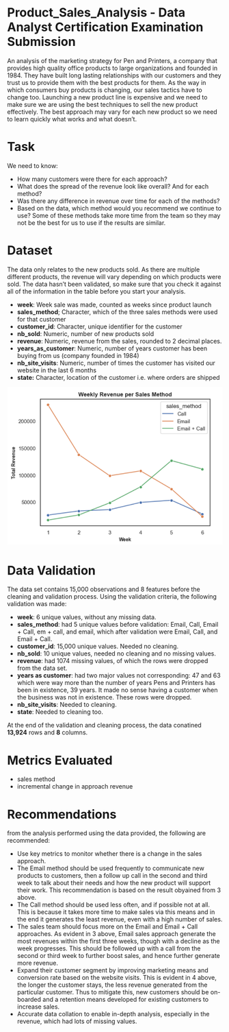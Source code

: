 # Product_Sales_Analysis - Data Analyst Certification Examination Submission
An analysis of the marketing strategy for Pen and Printers, a company that provides high quality office products to large organizations and founded in 1984. They have built long lasting relationships with our customers and they trust us to provide them with the best products for them. As the way in which consumers buy products is changing, our sales tactics have to change too. Launching a new product line is expensive and we need to make sure we are using the best techniques to sell the new product effectively. The best approach may vary for each new product so we need to learn quickly what works and what doesn’t.

# Task
We need to know:
- How many customers were there for each approach?
- What does the spread of the revenue look like overall? And for each method?
- Was there any difference in revenue over time for each of the methods?
- Based on the data, which method would you recommend we continue to use? Some
of these methods take more time from the team so they may not be the best for us
to use if the results are similar.

# Dataset
The data only relates to the new products sold. As there are multiple different products, the revenue will vary depending on which products were sold. The data hasn’t been validated, so make sure that you check it against all of the information in the table before you start your analysis.

- **week**: Week sale was made, counted as weeks since product launch
- **sales_method**; Character, which of the three sales methods were used for that customer
- **customer_id**: Character, unique identifier for the customer
- **nb_sold**: Numeric, number of new products sold
- **revenue**: Numeric, revenue from the sales, rounded to 2 decimal places.
- **years_as_customer**: Numeric, number of years customer has been buying from us (company founded in 1984)
- **nb_site_visits**: Numeric, number of times the customer has visited our website in the last 6 months
- **state:** Character, location of the customer i.e. where orders are shipped

![](system_png/weekly_revenue.png)

# Data Validation
The data set contains 15,000 observations and 8 features before the cleaning and validation process. Using the validation criteria, the following validation was made:

- **week**: 6 unique values, without any missing data.
- **sales_method**: had 5 unique values before validation: Email, Call, Email + Call, em + call, and email, which after validation were Email, Call, and Email + Call.
- **customer_id**: 15,000 unique values. Needed no cleaning.
- **nb_sold**: 10 unique values, needed no cleaning and no missing values.
- **revenue**: had 1074 missing values, of which the rows were dropped from the data set.
- **years as customer**: had two major values not corresponding: 47 and 63 which were way more than the number of years Pens and Printers has been in existence, 39 years. It made no sense having a customer when the business was not in existence. These rows were dropped.
- **nb_site_visits**: Needed to cleaning.
- **state**: Needed to cleaning too.

At the end of the validation and cleaning process, the data conatined **13,924** rows and **8** columns.

# Metrics Evaluated
- sales method
- incremental change in approach revenue

# Recommendations
from the analysis performed using the data provided, the following are recommended:

- Use key metrics to monitor whether there is a change in the sales approach.
- The Email method should be used frequently to communicate new products to customers, then a follow up call in the second and third week to talk about their needs and how the new product will support their work. This recommendation is based on the result obyained from 3 above.
- The Call method should be used less often, and if possible not at all. This is because it takes more time to make sales via this means and in the end it generates the least revenue, even with a high number of sales.
- The sales team should focus more on the Email and Email + Call approaches. As evident in 3 above, Email sales approach generate the most revenues within the first three weeks, though with a decline as the week progresses. This should be followed up with a call from the second or third week to further boost sales, and hence further generate more revenue.
- Expand their customer segment by improving marketing means and conversion rate based on the website visits. This is evident in 4 above, the longer the customer stays, the less revenue generated from the particular customer. Thus to mitigate this, new customers should be on-boarded and a retention means developed for existing customers to increase sales.
- Accurate data collation to enable in-depth analysis, especially in the revenue, which had lots of missing values.
